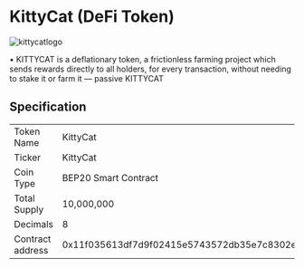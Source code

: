 # KittyCat (DeFi Token)

![kittycatlogo](https://kittycat.pro/images/gfx/gfx-z-g-kitty.png)


• KITTYCAT is a deflationary token, a frictionless farming project which sends rewards directly to all holders, for every transaction, without needing to stake it or farm it — passive KITTYCAT
 
## Specification
<table>
<tr><td>Token Name</td><td>KittyCat</td></tr>
<tr><td>Ticker</td><td>KittyCat</td></tr>
<tr><td>Coin Type</td><td>BEP20 Smart Contract</td></tr>
<tr><td>Total Supply</td><td>10,000,000</td></tr>
<tr><td>Decimals</td><td>8</td></tr>
<tr><td>Contract address</td><td>0x11f035613df7d9f02415e5743572db35e7c8302e</td></tr>
</table>
